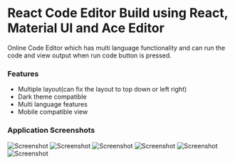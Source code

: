 # React Code Editor Build using React, Material UI and Ace Editor
Online Code Editor which has multi language functionality and can run the code and view output when run code button is pressed.

### Features
  - Multiple layout(can fix the layout to top down or left right)
  - Dark theme compatible
  - Multi language features
  - Mobile compatible view

### Application Screenshots

<img alt="Screenshot" src="https://user-images.githubusercontent.com/26500550/124151254-fb965f00-daaf-11eb-9dcc-01957c4fb767.png">
<img alt="Screenshot" src="https://user-images.githubusercontent.com/26500550/124151261-fd602280-daaf-11eb-9e98-ac0c0b9a3750.png">
<img alt="Screenshot" src="https://user-images.githubusercontent.com/26500550/124151265-fdf8b900-daaf-11eb-827b-d75a05c256b5.png">
<img alt="Screenshot" src="https://user-images.githubusercontent.com/26500550/124151268-fe914f80-daaf-11eb-9dda-5d779a0d277e.png">
<img alt="Screenshot" src="https://user-images.githubusercontent.com/26500550/124151271-ff29e600-daaf-11eb-964d-8ce5c60fa337.png">
<img alt="Screenshot" src="https://user-images.githubusercontent.com/26500550/124151274-ffc27c80-daaf-11eb-98b2-93f7bf16372c.png">
